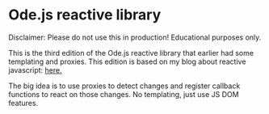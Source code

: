 # Ode.js reactive library

Disclaimer: Please do not use this in production! Educational purposes only.

This is the third edition of the Ode.js reactive library that earlier had some templating and proxies. This edition is based on my blog about reactive javascript: [here.](https://opiispanen.com/blog/reactive-vanillajs)

The big idea is to use proxies to detect changes and register callback functions to react on those changes. No templating, just use JS DOM features.